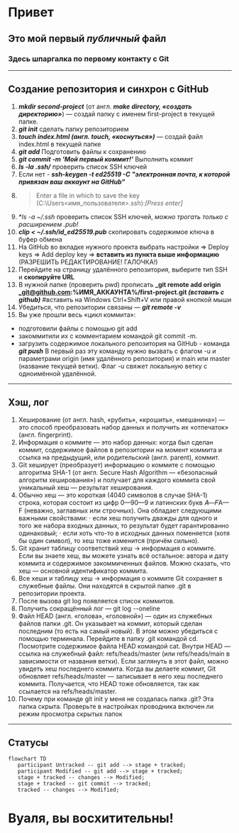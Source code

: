 # Привет 
## Это мой первый _публичный_ файл 
### Здесь шпаргалка по первому контакту с Git 

---

## Создание репозитория и синхрон с GitHub


1. **_mkdir second-project_** (от англ. **_make directory, «создать директорию»_**) — создай папку с именем first-project в текущей папке.
2. **_git init_** сделать папку репозиторием
3. **_touch index.html (англ. touch, «коснуться»)_** — создай файл index.html в текущей папке
4. **_git add_** Подготовить файлы к сохранению
5. **_git commit -m 'Мой первый коммит!'_** Выполнить коммит
6. **_ls -la .ssh/_** проверить список SSH ключей
7. Если нет - **_ssh-keygen -t ed25519 -C "электронная почта, к которой привязан ваш аккаунт на GitHub"_**
8. > Enter a file in which to save the key (C:\Users\<имя_пользователя>\.ssh\):*_[Press enter]_*
9. **_ls -a ~/.ssh_* проверить список SSH ключей, _можно трогать только с расширением .pub!_
10. **_clip < ~/.ssh/id_ed25519.pub_**  скопировать содержимое ключа в буфер обмена
11. На GitHub во вкладке нужного проекта выбрать настройки => Deploy keys => Add deploy key => **вставить из пункта выше информацию** (РАЗРЕШИТЬ РЕДАКТИРОВАНИЕ! ГАЛОЧКА!)
12. Перейдите на страницу удалённого репозитория, выберите тип SSH и **скопируйте URL**
13. В нужной папке (проверить pwd) прописать **_git remote add origin _git@github.com:%ИМЯ_АККАУНТА%/first-project.git _(вставить с github)_** #вставить на Windows Ctrl+Shift+V или правой кнопкой мыши
14. Убедиться, что репозитории связаны — **_git remote -v_**
15. Вы уже прошли весь «цикл коммита»: 
* подготовили файлы с помощью git add
* закоммитили их с комментарием командой git commit -m. 
* загрузить содержимое локального репозитория на GitHub - команда **_git push_** 
	В первый раз эту команду нужно вызвать с флагом -u и параметрами origin (имя удалённого репозитория) и main или master (название текущей ветки). 
	Флаг -u свяжет локальную ветку с одноимённой удалённой.

---

## Хэш, лог

1. Хеширование (от англ. hash, «рубить», «крошить», «мешанина») — это способ преобразовать набор данных и получить их «отпечаток» (англ. fingerprint).
2. Информация о коммите — это набор данных: когда был сделан коммит, содержимое файлов в репозитории на момент коммита и ссылка на предыдущий, или родительский (англ. parent), коммит.
3. Git хеширует (преобразует) информацию о коммите с помощью алгоритма SHA-1 (от англ. Secure Hash Algorithm — «безопасный алгоритм хеширования») и получает для каждого коммита свой уникальный хеш — результат хеширования.
4. Обычно хеш — это короткая (4040 символов в случае SHA-1) строка, которая состоит из цифр 0—90—9 и латинских букв 𝐴—𝐹A—F (неважно, заглавных или строчных). Она обладает следующими важными свойствами:
·	если хеш получить дважды для одного и того же набора входных данных, то результат будет гарантированно одинаковый;
·	если хоть что-то в исходных данных поменяется (хотя бы один символ), то хеш тоже изменится (причём сильно).
5. Git хранит таблицу соответствий хеш → информация о коммите. Если вы знаете хеш, вы можете узнать всё остальное: автора и дату коммита и содержимое закоммиченных файлов. Можно сказать, что хеш — основной идентификатор коммита.
6. Все хеши и таблицу хеш → информация о коммите Git сохраняет в служебные файлы. Они находятся в скрытой папке .git в репозитории проекта.
7. После вызова git log появляется список коммитов.
8. Получить сокращённый лог — git log --oneline
9. Файл HEAD (англ. «голова», «головной») — один из служебных файлов папки .git. Он указывает на коммит, который сделан последним (то есть на самый новый).
	В этом можно убедиться с помощью терминала. Перейдите в папку .git командой cd. Посмотрите содержимое файла HEAD командой cat.
	Внутри HEAD — ссылка на служебный файл: refs/heads/master (или refs/heads/main в зависимости от названия ветки). Если заглянуть в этот файл, можно увидеть хеш последнего коммита.
	Когда вы делаете коммит, Git обновляет refs/heads/master — записывает в него хеш последнего коммита. Получается, что HEAD тоже обновляется, так как ссылается на refs/heads/master.
10. Почему при команде git init у меня не создалась папка .git? Эта папка скрыта. Проверьте в настройках проводника включен ли режим просмотра скрытых папок

---

## Статусы

```mermaid
flowchart TD
   participant Untracked -- git add --> stage + tracked;
   participant Modified -- git add --> stage + tracked;
   stage + tracked -- changes --> Modified;
   stage + tracked -- git commit --> tracked;
   tracked -- changes --> Modified;
```

# Вуаля, вы восхитительны! 


 





